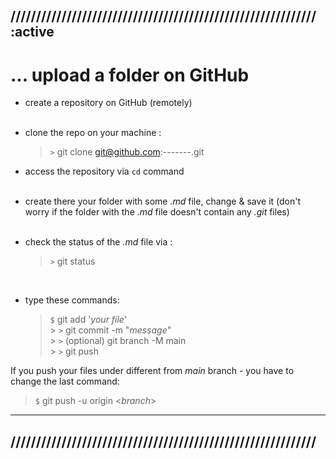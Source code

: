 ## //////////////////////////////////////////////////////////// :active

# ... upload a folder on GitHub

- create a repository on GitHub (remotely)
  <br> <br>
- clone the repo on your machine :

  > `>` git clone git@github.com:-------.git

- access the repository via `cd` command <br><br>
- create there your folder with some _.md_ file, change & save it
  (don't worry if the folder with the _.md_ file doesn't contain any _.git_ files) <br><br>
- check the status of the _.md_ file via :
  > `>` git status

<br>

- type these commands: <br>
  > `$` git add '_your file_' <br> > `>` git commit -m "_message_" <br> > `>` (optional) git branch -M main <br> > `>` git push

If you push your files under different from _main_ branch - you have to change the last command:

> `$` git push -u origin <_branch_> <br>

<hr>

## ////////////////////////////////////////////////////////////
